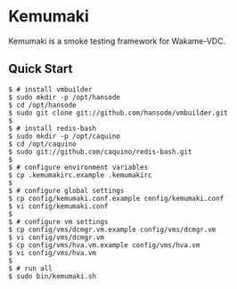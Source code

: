 Kemumaki
========

Kemumaki is a smoke testing framework for Wakame-VDC.

Quick Start
-----------

    $ # install vmbuilder
    $ sudo mkdir -p /opt/hansode
    $ cd /opt/hansode
    $ sudo git clone git://github.com/hansode/vmbuilder.git
    $
    $ # install redis-bash
    $ sudo mkdir -p /opt/caquino
    $ cd /opt/caquino
    $ sudo git://github.com/caquino/redis-bash.git
    $
    $ # configure environment variables
    $ cp .kemumakirc.example .kemumakirc
    $
    $ # configure global settings
    $ cp config/kemumaki.conf.example config/kemumaki.conf
    $ vi config/kemumaki.conf
    $
    $ # configure vm settings
    $ cp config/vms/dcmgr.vm.example config/vms/dcmgr.vm
    $ vi config/vms/dcmgr.vm
    $ cp config/vms/hva.vm.example config/vms/hva.vm
    $ vi config/vms/hva.vm
    $ 
    $ # run all
    $ sudo bin/kemumaki.sh

